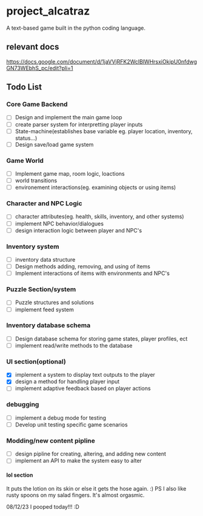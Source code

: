 # project_alcatraz
A text-based game built in the python coding language.

## relevant docs
https://docs.google.com/document/d/1jaVVjRFK2WcIBlWHrsxiOkipU0nfdwgGN73WEbhS_pc/edit?pli=1 

## Todo List

### Core Game Backend
- [ ] Design and implement the main game loop
- [ ] create parser system for interpretting player inputs
- [ ] State-machine(establishes base variable eg. player location, inventory, status...)
- [ ] Design save/load game system

### Game World
- [ ] Implement game map, room logic, loactions
- [ ] world transitions
- [ ] environement interactions(eg. examining objects or using items)

### Character and NPC Logic
- [ ] character attributes(eg. health, skills, inventory, and other systems)
- [ ] implement NPC behavior/dialogues
- [ ] design interaction logic between player and NPC's

### Inventory system
- [ ] inventory data structure
- [ ] Design methods adding, removing, and using of items
- [ ] Implement interactions of items  with environments and NPC's

### Puzzle Section/system
- [ ] Puzzle structures and solutions
- [ ] implement feed system

### Inventory database schema
- [ ] Design database schema for storing game states, player profiles, ect
- [ ] implement read/write methods to the database

### UI section(optional)
- [x] implement a system to display text outputs to the player
- [x] design a method for handling player input
- [ ] implement adaptive feedback based on player actions

### debugging
- [ ] implement a debug mode for testing
- [ ] Develop unit testing specific game scenarios

### Modding/new content pipline
- [ ] design pipline for creating, altering, and adding new content
- [ ] implement an API to make the system easy to alter

#### lol section
It puts the lotion on its skin or else it gets the hose again. :)
PS I also like rusty spoons on my salad fingers. It's almost orgasmic.

08/12/23 I pooped today!!! :D
